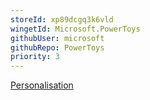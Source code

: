 ```yaml
---
storeId: xp89dcgq3k6vld
wingetId: Microsoft.PowerToys
githubUser: microsoft
githubRepo: PowerToys
priority: 3
---
```


[Personalisation](../Personalisation.md)